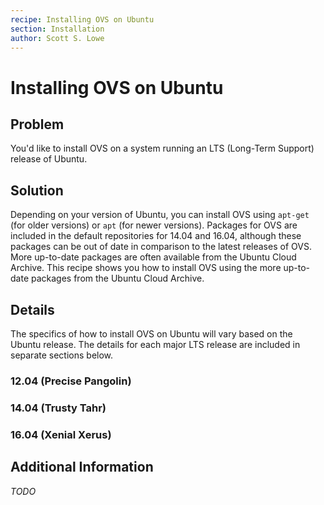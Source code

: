 ```yaml
---
recipe: Installing OVS on Ubuntu
section: Installation
author: Scott S. Lowe
---
```


# Installing OVS on Ubuntu

## Problem

You'd like to install OVS on a system running an LTS (Long-Term Support) release of Ubuntu.

## Solution

Depending on your version of Ubuntu, you can install OVS using `apt-get` (for older versions) or `apt` (for newer versions). Packages for OVS are included in the default repositories for 14.04 and 16.04, although these packages can be out of date in comparison to the latest releases of OVS. More up-to-date packages are often available from the Ubuntu Cloud Archive. This recipe shows you how to install OVS using the more up-to-date packages from the Ubuntu Cloud Archive.

## Details

The specifics of how to install OVS on Ubuntu will vary based on the Ubuntu release. The details for each major LTS release are included in separate sections below.

### 12.04 (Precise Pangolin)



### 14.04 (Trusty Tahr)



### 16.04 (Xenial Xerus)



## Additional Information

_TODO_
